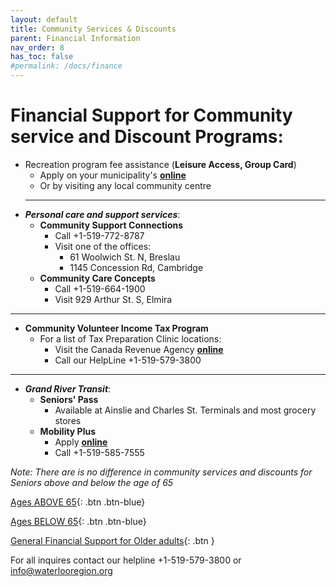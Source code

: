 ```yaml
---
layout: default
title: Community Services & Discounts
parent: Financial Information
nav_order: 8
has_toc: false
#permalink: /docs/finance
---
```


#  Financial Support for Community service and Discount Programs:

- Recreation program fee assistance (**Leisure Access, Group Card**) 
  * Apply on your municipality's [**online**](lhttps://www.waterloo.ca/en/things-to-do/assistance-programs.aspx) 
  * Or by visiting any local community centre
  ___
- ***Personal care and support services***:
  * **Community Support Connections**
    * Call +1-519-772-8787
    * Visit one of the offices:
      * 61 Woolwich St. N, Breslau
      * 1145 Concession Rd, Cambridge
  * **Community Care Concepts**
    * Call +1-519-664-1900
    * Visit 929 Arthur St. S, Elmira
___
- **Community Volunteer Income Tax Program**
  * For a list of Tax Preparation Clinic locations:
    * Visit the Canada Revenue Agency [**online**](https://apps.cra-arc.gc.ca/ebci/oecv/external/prot/cli_srch_01_ld.action)
    * Call our HelpLine +1-519-579-3800
___

- ***Grand River Transit***:
  * **Seniors' Pass**
    * Available at Ainslie and Charles St. Terminals and most grocery stores
  * **Mobility Plus**
    * Apply [**online**](https://www.grt.ca/en/rider-information/forms.aspx)
    * Call +1-519-585-7555

*Note:* _There are is no difference in community services and discounts for Seniors above and below the age of 65_

[Ages ABOVE 65](./Above65.md){: .btn .btn-blue}

[Ages BELOW 65](./Below65.md){: .btn .btn-blue}

[General Financial Support for Older adults](./financialhelp.md){: .btn }

For all inquires contact our helpline +1-519-579-3800 or [info@waterlooregion.org](mailto:info@waterlooregion.org)

